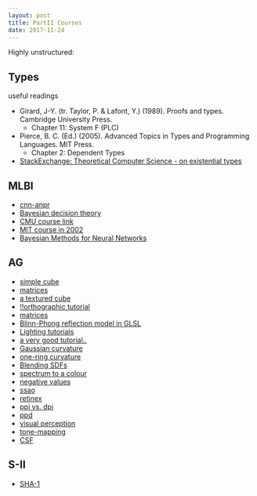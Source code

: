 ```yaml
---
layout: post
title: PartII Courses
date: 2017-11-24
---
```


Highly unstructured:

## Types
useful readings
* Girard, J-Y. (tr. Taylor, P. & Lafont, Y.) (1989). Proofs and types. Cambridge University Press.
    * Chapter 11: System F (PLC) 
* Pierce, B. C. (Ed.) (2005). Advanced Topics in Types and Programming Languages. MIT Press.
    * Chapter 2: Dependent Types
* [StackExchange: Theoretical Computer Science - on existential types](https://cstheory.stackexchange.com/questions/32515/universal-and-existential-types)

## MLBI
* [cnn-anpr](https://matthewearl.github.io/2016/05/06/cnn-anpr)
* [Bayesian decision theory](http://www.cogsci.ucsd.edu/~ajyu/Teaching/Tutorials/bayes_dt.pdf)
* [CMU course link](https://www.cs.cmu.edu/afs/cs/academic/class/15782-f06/)
* [MIT course in 2002](https://ocw.mit.edu/courses/electrical-engineering-and-computer-science/6-825-techniques-in-artificial-intelligence-sma-5504-fall-2002/index.htm)
* [Bayesian Methods for Neural Networks](https://www.cs.cmu.edu/afs/cs/academic/class/15782-f06/slides/bayesian.pdf)

## AG
* [simple cube](https://www.tutorialspoint.com/jogl/jogl_3d_cube.htm)
* [matrices](https://solarianprogrammer.com/2013/05/22/opengl-101-matrices-projection-view-model/)
* [a textured cube](http://www.opengl-tutorial.org/beginners-tutorials/tutorial-5-a-textured-cube/)
* [!!orthographic tutorial](https://tutorialedge.net/java/lwjgl3/lwjgl-3-orthographic-camera-tutorial/)
* [matrices](http://www.opengl-tutorial.org/beginners-tutorials/tutorial-3-matrices/#the-model-view-and-projection-matrices)
* [Blinn-Phong reflection model in GLSL](http://sunandblackcat.com/tipFullView.php?l=eng&topicid=30&topic=Phong-Lighting)
* [Lighting tutorials](https://learnopengl.com/Lighting/Colors)
* [a very good tutorial..](https://learnopengl.com)
* [Gaussian curvature](https://math.stackexchange.com/questions/70210/is-there-any-easy-way-to-understand-the-definition-of-gaussian-curvature)
* [one-ring curvature](https://computergraphics.stackexchange.com/questions/1718/what-is-the-simplest-way-to-compute-principal-curvature-for-a-mesh-triangle)
* [Blending SDFs](http://www.iquilezles.org/www/articles/smin/smin.htm)
* [spectrum to a colour](https://scipython.com/blog/converting-a-spectrum-to-a-colour/)
* [negative values](https://photo.stackexchange.com/questions/67990/what-should-i-do-with-negative-values-when-computing-srgb-colors-from-spectra)
* [ssao](https://www.gamedev.net/articles/programming/graphics/a-simple-and-practical-approach-to-ssao-r2753/)
* [retinex](https://dragon.larc.nasa.gov/retinex/757/)
* [ppi vs. dpi](https://99designs.co.uk/blog/tips-en-gb/ppi-vs-dpi-whats-the-difference/)
* [ppd](https://www.toptal.com/designers/ui/the-industry-could-do-without-pixel-density-and-ppi-marketing)
* [visual perception](http://www.ics.uci.edu/~majumder/vispercep/vispercep.htm)
* [tone-mapping](https://www.cl.cam.ac.uk/~rkm38/pdfs/tone_mapping.pdf)
* [CSF](https://www.cl.cam.ac.uk/~rkm38/pdfs/mantiuk2016perceptual_display.pdf)

## S-II
* [SHA-1](https://www.youtube.com/watch?v=DMtFhACPnTY)

